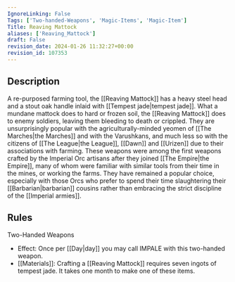 ```yaml
---
IgnoreLinking: False
Tags: ['Two-handed-Weapons', 'Magic-Items', 'Magic-Item']
Title: Reaving Mattock
aliases: ['Reaving_Mattock']
draft: False
revision_date: 2024-01-26 11:32:27+00:00
revision_id: 107353
---
```


## Description
A re-purposed farming tool, the [[Reaving Mattock]] has a heavy steel head and a stout oak handle inlaid with [[Tempest jade|tempest jade]]. What a mundane mattock does to hard or frozen soil, the [[Reaving Mattock]] does to enemy soldiers, leaving them bleeding to death or crippled. They are unsurprisingly popular with the agriculturally-minded yeomen of [[The Marches|the Marches]] and with the Varushkans, and much less so with the citizens of [[The League|the League]], [[Dawn]] and [[Urizen]] due to their associations with farming.
These weapons were among the first weapons crafted by the Imperial Orc artisans after they joined [[The Empire|the Empire]], many of whom were familiar with similar tools from their time in the mines, or working the farms. They have remained a popular choice, especially with those Orcs who prefer to spend their time slaughtering their [[Barbarian|barbarian]] cousins rather than embracing the strict discipline of the [[Imperial armies]].
## Rules
Two-Handed Weapons
* Effect: Once per [[Day|day]] you may call IMPALE with this two-handed weapon.
* [[Materials]]: Crafting a [[Reaving Mattock]] requires seven ingots of tempest jade. It takes one month to make one of these items.